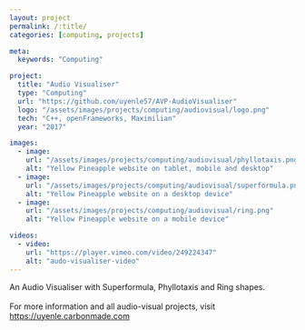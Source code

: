 ```yaml
---
layout: project
permalink: /:title/
categories: [computing, projects]

meta:
  keywords: "Computing"

project:
  title: "Audio Visualiser"
  type: "Computing"
  url: "https://github.com/uyenle57/AVP-AudioVisualiser"
  logo: "/assets/images/projects/computing/audiovisual/logo.png"
  tech: "C++, openFrameworks, Maximilian"
  year: "2017"

images:
  - image:
    url: "/assets/images/projects/computing/audiovisual/phyllotaxis.png"
    alt: "Yellow Pineapple website on tablet, mobile and desktop"
  - image:
    url: "/assets/images/projects/computing/audiovisual/superformula.png"
    alt: "Yellow Pineapple website on a desktop device"
  - image:
    url: "/assets/images/projects/computing/audiovisual/ring.png"
    alt: "Yellow Pineapple website on a mobile device"

videos:
  - video:
    url: "https://player.vimeo.com/video/249224347"
    alt: "audo-visualiser-video"
---
```


<p>An Audio Visualiser with Superformula, Phyllotaxis and Ring shapes.
<br/><br/>
For more information and all audio-visual projects, visit <a href="https://uyenle.carbonmade.com">https://uyenle.carbonmade.com</a></p>
